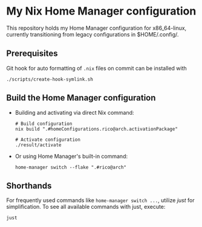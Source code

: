 # My Nix Home Manager configuration

This repository holds my Home Manager configuration for x86_64-linux, currently
transitioning from legacy configurations in $HOME/.config/.

## Prerequisites

Git hook for auto formatting of `.nix` files on commit can be installed with

```shell
./scripts/create-hook-symlink.sh
```

## Build the Home Manager configuration

- Building and activating via direct Nix command:

  ```shell
  # Build configuration
  nix build ".#homeConfigurations.rico@arch.activationPackage"

  # Activate configuration
  ./result/activate
  ```

- Or using Home Manager's built-in command:

  ```shell
  home-manager switch --flake ".#rico@arch"
  ```

## Shorthands

For frequently used commands like `home-manager switch ...`, utilize *just* for
simplification. To see all available commands with just, execute:

```shell
just
```
